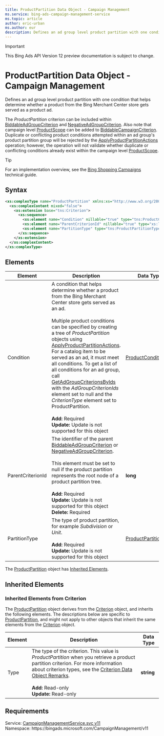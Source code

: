 ```yaml
---
title: ProductPartition Data Object - Campaign Management
ms.service: bing-ads-campaign-management-service
ms.topic: article
author: eric-urban
ms.author: eur
description: Defines an ad group level product partition with one condition that helps determine whether a product from the Bing Merchant Center store gets served as a product ad.
---
```

> [!IMPORTANT]
> This Bing Ads API Version 12 preview documentation is subject to change.

# ProductPartition Data Object - Campaign Management
Defines an ad group level product partition with one condition that helps determine whether a product from the Bing Merchant Center store gets served as a product ad.

The *ProductPartition* criterion can be included within [BiddableAdGroupCriterion](../campaign-management-service/biddableadgroupcriterion.md) and [NegativeAdGroupCriterion](../campaign-management-service/negativeadgroupcriterion.md). Also note that campaign level [ProductScope](../campaign-management-service/productscope.md) can be added to [BiddableCampaignCriterion](../campaign-management-service/biddablecampaigncriterion.md). Duplicate or conflicting product conditions attempted within an ad group's product partition group will be rejected by the [ApplyProductPartitionActions](../campaign-management-service/applyproductpartitionactions.md) operation; however, the operation will not validate whether duplicate or conflicting conditions already exist within the campaign level [ProductScope](../campaign-management-service/productscope.md).

> [!TIP]
> For an implementation overview, see the [Bing Shopping Campaigns](../guides/product-ads.md) technical guide.

## Syntax
```xml
<xs:complexType name="ProductPartition" xmlns:xs="http://www.w3.org/2001/XMLSchema">
  <xs:complexContent mixed="false">
    <xs:extension base="tns:Criterion">
      <xs:sequence>
        <xs:element name="Condition" nillable="true" type="tns:ProductCondition" />
        <xs:element name="ParentCriterionId" nillable="true" type="xs:long" />
        <xs:element name="PartitionType" type="tns:ProductPartitionType" />
      </xs:sequence>
    </xs:extension>
  </xs:complexContent>
</xs:complexType>
```

## <a name="elements"></a>Elements

|Element|Description|Data Type|
|-----------|---------------|-------------|
|<a name="condition"></a>Condition|A condition that helps determine whether a product from the Bing Merchant Center store gets served as an ad.<br /><br />Multiple product conditions can be specified by creating a tree of *ProductPartition* objects using [ApplyProductPartitionActions](../campaign-management-service/applyproductpartitionactions.md). For a catalog item to be served as an ad, it must meet all conditions. To get a list of all conditions for an ad group, call [GetAdGroupCriterionsByIds](../campaign-management-service/getadgroupcriterionsbyids.md) with the *AdGroupCriterionIds* element set to null and the *CriterionType* element set to ProductPartition.<br/><br/>**Add:** Required<br/>**Update:** Update is not supported for this object|[ProductCondition](productcondition.md)|
|<a name="parentcriterionid"></a>ParentCriterionId|The identifier of the parent [BiddableAdGroupCriterion](../campaign-management-service/biddableadgroupcriterion.md) or [NegativeAdGroupCriterion](../campaign-management-service/negativeadgroupcriterion.md).<br /><br /> This element must be set to null if the product partition represents the root node of a product partition tree.<br/><br/>**Add:** Required<br/>**Update:** Update is not supported for this object<br/>**Delete:** Required|**long**|
|<a name="partitiontype"></a>PartitionType|The type of product partition, for example *Subdivision* or *Unit*.<br/><br/>**Add:** Required<br/>**Update:** Update is not supported for this object|[ProductPartitionType](productpartitiontype.md)|

The [ProductPartition](productpartition.md) object has [Inherited Elements](#inheritedelements).

## <a name="inheritedelements"></a>Inherited Elements

### <a name="inheritedelementscriterion"></a>Inherited Elements from Criterion
The [ProductPartition](productpartition.md) object derives from the [Criterion](criterion.md) object, and inherits the following elements. The descriptions below are specific to [ProductPartition](productpartition.md), and might not apply to other objects that inherit the same elements from the [Criterion](criterion.md) object.  

|Element|Description|Data Type|
|-----------|---------------|-------------|
|<a name="type"></a>Type|The type of the criterion. This value is *ProductPartition* when you retrieve a product partition criterion. For more information about criterion types, see the [Criterion Data Object Remarks](../campaign-management-service/criterion.md#remarks).<br/><br/>**Add:** Read-only<br/>**Update:** Read-only|**string**|

## Requirements
Service: [CampaignManagementService.svc v11](https://campaign.api.bingads.microsoft.com/Api/Advertiser/CampaignManagement/v11/CampaignManagementService.svc)  
Namespace: https\://bingads.microsoft.com/CampaignManagement/v11  

